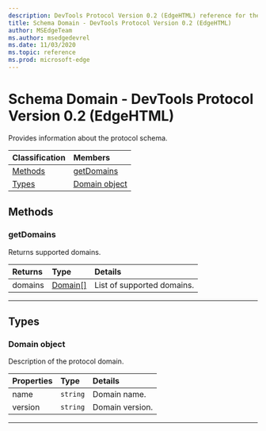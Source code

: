 ```yaml
---
description: DevTools Protocol Version 0.2 (EdgeHTML) reference for the Schema Domain. Provides information about the protocol schema.
title: Schema Domain - DevTools Protocol Version 0.2 (EdgeHTML)
author: MSEdgeTeam
ms.author: msedgedevrel
ms.date: 11/03/2020
ms.topic: reference
ms.prod: microsoft-edge
---
```

# Schema Domain - DevTools Protocol Version 0.2 (EdgeHTML)  

Provides information about the protocol schema.  

| Classification | Members |  
|:--- |:--- |  
| [Methods](#methods) | [getDomains](#getdomains) |  
| [Types](#types) | [Domain object](#domain) |  

## Methods  

### getDomains  

Returns supported domains.  

| Returns | Type | Details |  
|:--- |:--- |:--- |  
| domains | [Domain[]](#domain) | List of supported domains. |  

---  

## Types  

### Domain object  

<a name="domain"></a>  

Description of the protocol domain.  

| Properties | Type | Details |  
|:--- |:--- |:--- |  
| name | `string` | Domain name. |  
| version | `string` | Domain version. |  

---  
